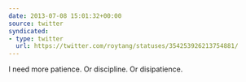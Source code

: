 ```yaml
---
date: 2013-07-08 15:01:32+00:00
source: twitter
syndicated:
- type: twitter
  url: https://twitter.com/roytang/statuses/354253926213754881/
---
```


I need more patience. Or discipline. Or disipatience.